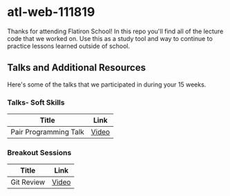 # atl-web-111819
Thanks for attending Flatiron School! In this repo you'll find all of the lecture code that we worked on. Use this as a study tool and way to continue to practice lessons learned outside of school. 


## Talks and Additional Resources
Here's some of the talks that we participated in during your 15 weeks.

### Talks- Soft Skills

| Title | Link |
|-------|------|
| Pair Programming Talk | [Video](https://www.youtube.com/watch?v=-xCgjjtQGdM) |


### Breakout Sessions

| Title | Link | 
| ----- | -----|
| Git Review | [Video](https://www.youtube.com/watch?v=w0LkhxeUxj8) | 
